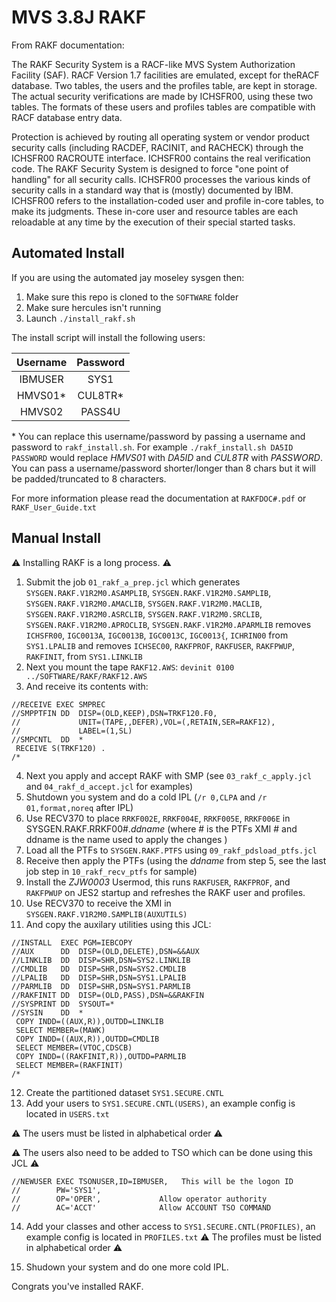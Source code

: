# MVS 3.8J RAKF

From RAKF documentation:

The RAKF Security System is a RACF-like MVS System Authorization
Facility (SAF). RACF Version 1.7 facilities are emulated, except for
theRACF database. Two tables, the users and the profiles table,
are kept in storage. The actual security verifications are made by
ICHSFR00, using these two tables. The formats of these users and
profiles tables are compatible with RACF database entry data.

Protection is achieved by routing all operating system or vendor
product security calls (including RACDEF, RACINIT, and RACHECK)
through the ICHSFR00 RACROUTE interface. ICHSFR00 contains the real
verification code. The RAKF Security System is designed to force
"one point of handling" for all security calls. ICHSFR00 processes
the various kinds of security calls in a standard way that is (mostly)
documented by IBM. ICHSFR00 refers to the installation-coded user
and profile in-core tables, to make its judgments. These in-core
user and resource tables are each reloadable at any time by the
execution of their special started tasks.

## Automated Install

If you are using the automated jay moseley sysgen then:

1) Make sure this repo is cloned to the `SOFTWARE` folder
2) Make sure hercules isn't running
3) Launch `./install_rakf.sh`

The install script will install the following users:

| Username | Password |
|:--------:|:--------:|
| IBMUSER  | SYS1     |
| HMVS01*  | CUL8TR*  |
| HMVS02   | PASS4U   |

\* You can replace this username/password by passing a username and password to
`rakf_install.sh`. For example `./rakf_install.sh DA5ID PASSWORD` would replace
*HMVS01* with *DA5ID* and *CUL8TR* with *PASSWORD*. You can pass a username/password
shorter/longer than 8 chars but it will be padded/truncated to 8 characters.

For more information please read the documentation at `RAKFDOC#.pdf` or `RAKF_User_Guide.txt`

## Manual Install

:warning: Installing RAKF is a long process. :warning:

1) Submit the job `01_rakf_a_prep.jcl` which generates `SYSGEN.RAKF.V1R2M0.ASAMPLIB`, `SYSGEN.RAKF.V1R2M0.SAMPLIB`,
`SYSGEN.RAKF.V1R2M0.AMACLIB`, `SYSGEN.RAKF.V1R2M0.MACLIB`, `SYSGEN.RAKF.V1R2M0.ASRCLIB`, `SYSGEN.RAKF.V1R2M0.SRCLIB`,
`SYSGEN.RAKF.V1R2M0.APROCLIB`, `SYSGEN.RAKF.V1R2M0.APARMLIB` removes `ICHSFR00`, `IGC0013A`, `IGC0013B`, `IGC0013C`,
`IGC0013{`, `ICHRIN00` from `SYS1.LPALIB` and removes `ICHSEC00`, `RAKFPROF`, `RAKFUSER`,
`RAKFPWUP`, `RAKFINIT`, from `SYS1.LINKLIB`
2) Next you mount the tape `RAKF12.AWS`: `devinit 0100 ../SOFTWARE/RAKF/RAKF12.AWS`
3) And receive its contents with:

```
//RECEIVE EXEC SMPREC
//SMPPTFIN DD  DISP=(OLD,KEEP),DSN=TRKF120.F0,
//             UNIT=(TAPE,,DEFER),VOL=(,RETAIN,SER=RAKF12),
//             LABEL=(1,SL)
//SMPCNTL  DD  *
 RECEIVE S(TRKF120) .
/*
```

4) Next you apply and accept RAKF with SMP (see `03_rakf_c_apply.jcl` and `04_rakf_d_accept.jcl` for examples)
5) Shutdown you system and do a cold IPL (`/r 0,CLPA` and `/r 01,format,noreq` after IPL)
6) Use RECV370 to place `RRKF002E`, `RRKF004E`, `RRKF005E`, `RRKF006E` in SYSGEN.RAKF.RRKF00#.*ddname* (where #
is the PTFs XMI # and ddname is the name used to apply the changes )
7) Load all the PTFs to `SYSGEN.RAKF.PTFS` using `09_rakf_pdsload_ptfs.jcl`
8) Receive then apply the PTFs (using the *ddname* from step 5, see the last job step in `10_rakf_recv_ptfs` for sample)
9) Install the *ZJW0003* Usermod, this runs `RAKFUSER`, `RAKFPROF`, and `RAKFPWUP` on JES2 startup and refreshes the RAKF user
and profiles.
10) Use RECV370 to receive the XMI in `SYSGEN.RAKF.V1R2M0.SAMPLIB(AUXUTILS)`
11) And copy the auxilary utilities using this JCL:

```
//INSTALL  EXEC PGM=IEBCOPY
//AUX      DD  DISP=(OLD,DELETE),DSN=&&AUX
//LINKLIB  DD  DISP=SHR,DSN=SYS2.LINKLIB
//CMDLIB   DD  DISP=SHR,DSN=SYS2.CMDLIB
//LPALIB   DD  DISP=SHR,DSN=SYS1.LPALIB
//PARMLIB  DD  DISP=SHR,DSN=SYS1.PARMLIB
//RAKFINIT DD  DISP=(OLD,PASS),DSN=&&RAKFIN
//SYSPRINT DD  SYSOUT=*
//SYSIN    DD  *
 COPY INDD=((AUX,R)),OUTDD=LINKLIB
 SELECT MEMBER=(MAWK)
 COPY INDD=((AUX,R)),OUTDD=CMDLIB
 SELECT MEMBER=(VTOC,CDSCB)
 COPY INDD=((RAKFINIT,R)),OUTDD=PARMLIB
 SELECT MEMBER=(RAKFINIT)
/*
```

12) Create the partitioned dataset `SYS1.SECURE.CNTL`
13) Add your users to `SYS1.SECURE.CNTL(USERS)`, an example config is located in `USERS.txt`

:warning: The users must be listed in alphabetical order :warning:

:warning: The users also need to be added to TSO which can be done using this JCL :warning:

```
//NEWUSER EXEC TSONUSER,ID=IBMUSER,   This will be the logon ID
//        PW='SYS1',
//        OP='OPER',             Allow operator authority
//        AC='ACCT'              Allow ACCOUNT TSO COMMAND
```

14) Add your classes and other access to `SYS1.SECURE.CNTL(PROFILES)`, an example config is located in `PROFILES.txt`
:warning: The profiles must be listed in alphabetical order :warning:

15) Shudown your system and do one more cold IPL.

Congrats you've installed RAKF.
